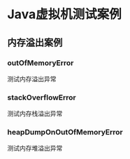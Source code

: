 # Java虚拟机测试案例

## 内存溢出案例

### outOfMemoryError
测试内存溢出异常

### stackOverflowError
测试内存栈溢出异常

### heapDumpOnOutOfMemoryError
测试内存堆溢出异常